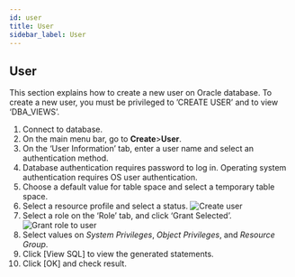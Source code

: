 ```yaml
---
id: user
title: User
sidebar_label: User
---
```


## User

This section explains how to create a new user on Oracle database. To create a new user, you must be privileged to ’CREATE USER’ and to view ‘DBA_VIEWS’.

1. Connect to database.
2. On the main menu bar, go to **Create**>**User**.
3. On the ‘User Information’ tab, enter a user name and select an authentication method.
4. Database authentication requires password to log in. Operating system authentication requires OS user authentication.
5. Choose a default value for table space and select a temporary table space.
6. Select a resource profile and select a status.
![Create user](https://s3.ap-northeast-2.amazonaws.com/sqlgate-manual-content/AFE7DD09BE7AE47F8254490858164261.jpg)
7. Select a role on the ‘Role’ tab, and click ‘Grant Selected’.
![Grant role to user](https://s3.ap-northeast-2.amazonaws.com/sqlgate-manual-content/467F708D10ACD61BF082868E1321D63B.jpg)
8. Select values on _System Privileges_, _Object Privileges_, and _Resource Group_.
9. Click [View SQL] to view the generated statements.
10. Click [OK] and check result.

